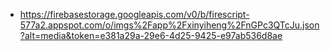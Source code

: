 - https://firebasestorage.googleapis.com/v0/b/firescript-577a2.appspot.com/o/imgs%2Fapp%2Fxinyiheng%2FnGPc3QTcJu.json?alt=media&token=e381a29a-29e6-4d25-9425-e97ab536d8ae
